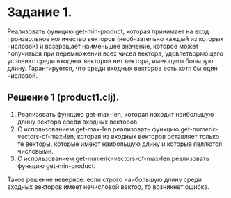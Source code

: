 # **Задание 1.** 
Реализовать функцию get-min-product, которая принимает на вход произвольное количество векторов (необязательно каждый из которых числовой) и возвращает наименьшее значение, которое может получиться при перемножении всех чисел вектора, удовлетворяющего условию: среди входных векторов нет вектора, имеющего большую длину. Гарантируется, что среди входных векторов есть хотя бы один числовой.

## **Решение 1** (product1.clj). 
1) Реализовать функцию get-max-len, которая находит наибольшую длину вектора среди входных векторов.
2) С использованием get-max-len реализовать функцию get-numeric-vectors-of-max-len, которая из входных векторов оставляет только те векторы, которые имеют наибольшую длину и которые являются числовыми.
3) С использованием get-numeric-vectors-of-max-len реализовать функцию get-min-product.

Такое решение неверное: если строго наибольшую длину среди входных векторов имеет нечисловой вектор, то возникнет ошибка.
